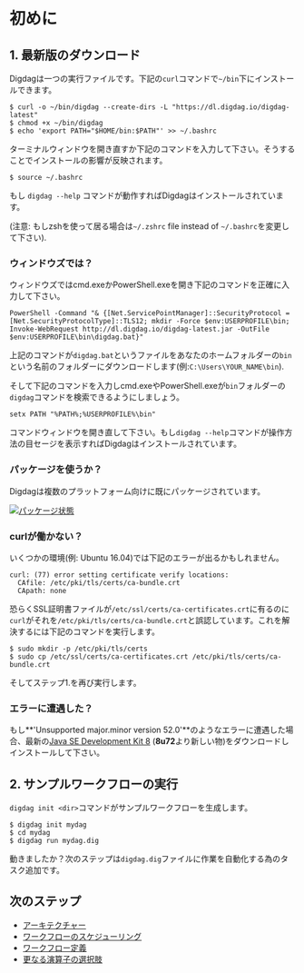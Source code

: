 # 初めに

## 1. 最新版のダウンロード

Digdagは一つの実行ファイルです。下記の`curl`コマンドで`~/bin`下にインストールできます。

    $ curl -o ~/bin/digdag --create-dirs -L "https://dl.digdag.io/digdag-latest"
    $ chmod +x ~/bin/digdag
    $ echo 'export PATH="$HOME/bin:$PATH"' >> ~/.bashrc

ターミナルウィンドウを開き直すか下記のコマンドを入力して下さい。そうすることでインストールの影響が反映されます。

    $ source ~/.bashrc

もし `digdag --help` コマンドが動作すればDigdagはインストールされています。

(注意: もしzshを使って居る場合は`~/.zshrc` file instead of `~/.bashrc`を変更して下さい).

### ウィンドウズでは？

ウィンドウズではcmd.exeかPowerShell.exeを開き下記のコマンドを正確に入力して下さい。

```
PowerShell -Command "& {[Net.ServicePointManager]::SecurityProtocol = [Net.SecurityProtocolType]::TLS12; mkdir -Force $env:USERPROFILE\bin; Invoke-WebRequest http://dl.digdag.io/digdag-latest.jar -OutFile $env:USERPROFILE\bin\digdag.bat}"
```

上記のコマンドが`digdag.bat`というファイルをあなたのホームフォルダーの`bin`という名前のフォルダーにダウンロードします(例:`C:\Users\YOUR_NAME\bin`).

そして下記のコマンドを入力しcmd.exeやPowerShell.exeが`bin`フォルダーの`digdag`コマンドを検索できるようにしましょう。

```
setx PATH "%PATH%;%USERPROFILE%\bin"
```

コマンドウィンドウを開き直して下さい。もし`digdag --help`コマンドが操作方法の目セージを表示すればDigdagはインストールされています。

### パッケージを使うか？

Digdagは複数のプラットフォーム向けに既にパッケージされています。

[![パッケージ状態](https://repology.org/badge/vertical-allrepos/digdag.svg)](https://repology.org/project/digdag/versions)

### curlが働かない？

いくつかの環境(例: Ubuntu 16.04)では下記のエラーが出るかもしれません。

```shell
curl: (77) error setting certificate verify locations:
  CAfile: /etc/pki/tls/certs/ca-bundle.crt
  CApath: none
```

恐らくSSL証明書ファイルが`/etc/ssl/certs/ca-certificates.crt`に有るのに`curl`がそれを`/etc/pki/tls/certs/ca-bundle.crt`と誤認しています。これを解決するには下記のコマンドを実行します。

```shell
$ sudo mkdir -p /etc/pki/tls/certs
$ sudo cp /etc/ssl/certs/ca-certificates.crt /etc/pki/tls/certs/ca-bundle.crt
```

そしてステップ1.を再び実行します。

### エラーに遭遇した？

もし**'Unsupported major.minor version 52.0'**のようなエラーに遭遇した場合、最新の[Java SE Development Kit 8](http://www.oracle.com/technetwork/java/javase/downloads/jdk8-downloads-2133151.html) (**8u72**より新しい物)をダウンロードしインストールして下さい。

## 2. サンプルワークフローの実行

`digdag init <dir>`コマンドがサンプルワークフローを生成します。

    $ digdag init mydag
    $ cd mydag
    $ digdag run mydag.dig

動きましたか？次のステップは`digdag.dig`ファイルに作業を自動化する為のタスク追加です。

次のステップ
----------------------------------

* [アーキテクチャー](architecture.html)
* [ワークフローのスケジューリング](scheduling_workflow.html)
* [ワークフロー定義](workflow_definition.html)
* [更なる演算子の選択肢](operators.html)

